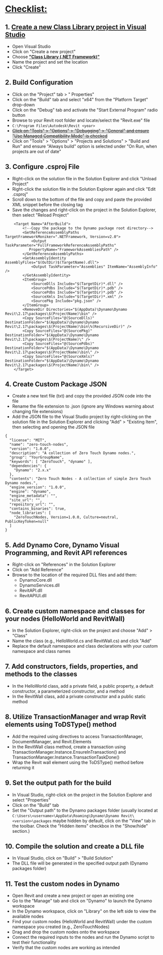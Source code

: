 # [Checklist:](https://bimorph.com/wp-content/uploads/2018/11/BILT%20EUR%202018%20-%20Thomas%20Mahon%20-%20Session%201.5%20and%202.3%20-%20Handout.pdf "Become a Dynamo Zero Touch Node Developer in 75 Minutes Thomas Mahon, Bimorph")

## 1. [Create a new Class Library project in Visual Studio](https://www.google.com "YouTube Walk Through")
  - Open Visual Studio
  - Click on "Create a new project"
  - Choose [__"Class Library (.NET Framework)"__](https://forum.dynamobim.com/t/which-class-library/76401 "If you haven’t already, I would do some research on the differences between .NET Framework, .NET Standard, and .NET (formerly .NET Core). It’s important to understand so that you know which platform and version to target during development.")
  - Name the project and set the location
  - Click "Create"

## 2. Build Configuration
  - Click on the "Project" tab > "<ProjectName> Properties"
  - Click on the "Build" tab and select "x64" from the "Platform Target" drop-down
  - Click on the "Debug" tab and activate the "Start External Program" radio button
  - Browse to your Revit root folder and locate/select the "Revit.exe" file
  - `C:\Program Files\Autodesk\Revit <year>`
  - [~~Click on "Tools" > "Options" > "Debugging" > "General" and ensure "Use Managed Compatibility Mode" is checked~~](https://forum.dynamobim.com/t/setting-up-the-c-environment/76350?u=turtlewolfe "yeah, I was just trying to follow the directions. So, it’s safe to skip this one?")
  - Click on "Tools" > "Options" > "Projects and Solutions" > "Build and Run" and ensure "Always build" option is selected under "On Run, when projects are out of date"

## 3. Configure .csproj File
  - Right-click on the solution file in the Solution Explorer and click "Unload Project"
  - Right-click the solution file in the Solution Explorer again and click "Edit <ProjectName>.csproj"
  - Scroll down to the bottom of the file and copy and paste the provided XML snippet before the closing </project> tag
  - Save the changes and right-click on the project in the Solution Explorer, then select "Reload Project"
```
	<Target Name="AfterBuild">
		<!--Copy the package to the Dynamo package root directory-->
		<GetReferenceAssemblyPaths TargetFrameworkMoniker=".NETFramework, Version=v2.0">
			<Output TaskParameter="FullFrameworkReferenceAssemblyPaths"
		   PropertyName="FrameworkAssembliesPath" />
		</GetReferenceAssemblyPaths>
		<GetAssemblyIdentity AssemblyFiles="$(OutDir)$(TargetName).dll">
			<Output TaskParameter="Assemblies" ItemName="AssemblyInfo" />
		</GetAssemblyIdentity>
		<ItemGroup>
			<SourceDlls Include="$(TargetDir)*.dll" />
			<SourcePdbs Include="$(TargetDir)*.pdb" />
			<SourcePdbs Include="$(TargetDir)*.pdb" />
			<SourceXmls Include="$(TargetDir)*.xml" />
			<SourcePkg Include="pkg.json" />
		</ItemGroup>
		<RemoveDir Directories="$(AppData)\Dynamo\Dynamo Revit\2.17\packages\$(ProjectName)\bin" />
		<Copy SourceFiles="@(SourceDlls)" DestinationFolder="$(AppData)\Dynamo\Dynamo Revit\2.17\packages\$(ProjectName)\bin\%(RecursiveDir)" />
		<Copy SourceFiles="@(SourcePkg)" DestinationFolder="$(AppData)\Dynamo\Dynamo Revit\2.17\packages\$(ProjectName)\" />
		<Copy SourceFiles="@(SourcePdbs)" DestinationFolder="$(AppData)\Dynamo\Dynamo Revit\2.17\packages\$(ProjectName)\bin\" />
		<Copy SourceFiles="@(SourceXmls)" DestinationFolder="$(AppData)\Dynamo\Dynamo Revit\2.17\packages\$(ProjectName)\bin\" />
	</Target>
```

## 4. Create Custom Package JSON
  - Create a new text file (txt) and copy the provided JSON code into the file
  - Rename the file extension to .json (ignore any Windows warning about changing file extensions)
  - Add the JSON file to the Visual Studio project by right-clicking on the solution file in the Solution Explorer and clicking "Add" > "Existing Item", then selecting and opening the JSON file
```
{
  "license": "MIT",
  "name": "zero-touch-nodes",
  "version": "1.0.0",
  "description": "A collection of Zero Touch Dynamo nodes.",
  "group": "YourGroupName",
  "keywords": [ "ZeroTouch", "dynamo" ],
  "dependencies": {
    "Dynamo": "2.x.x"
  },
  "contents": "Zero Touch Nodes - A collection of simple Zero Touch Dynamo nodes.",
  "engine_version": "1.0.0",
  "engine": "dynamo",
  "engine_metadata": "",
  "site_url": "",
  "repository_url": "",
  "contains_binaries": true,
  "node_libraries": [
    "ZeroTouchNodes, Version=1.0.0, Culture=neutral, PublicKeyToken=null"
  ]
}
```
## 5. Add Dynamo Core, Dynamo Visual Programming, and Revit API references
  - Right-click on "References" in the Solution Explorer
  - Click on "Add Reference"
  - Browse to the location of the required DLL files and add them:
    - DynamoCore.dll
    - DynamoServices.dll
    - RevitAPI.dll
    - RevitAPIUI.dll

## 6. Create custom namespace and classes for your nodes (HelloWorld and RevitWall)
  - In the Solution Explorer, right-click on the project and choose "Add" > "Class"
  - Name the class (e.g., HelloWorld.cs and RevitWall.cs) and click "Add"
  - Replace the default namespace and class declarations with your custom namespace and class names

## 7. Add constructors, fields, properties, and methods to the classes
  - In the HelloWorld class, add a private field, a public property, a default constructor, a parameterized constructor, and a method
  - In the RevitWall class, add a private constructor and a public static method

## 8. Utilize TransactionManager and wrap Revit elements using ToDSType() method
  - Add the required using directives to access TransactionManager, DocumentManager, and Revit.Elements
  - In the RevitWall class method, create a transaction using TransactionManager.Instance.EnsureInTransaction() and TransactionManager.Instance.TransactionTaskDone()
  - Wrap the Revit wall element using the ToDSType() method before returning it

## 9. Set the output path for the build
  - In Visual Studio, right-click on the project in the Solution Explorer and select "Properties"
  - Click on the "Build" tab
  - Set the "Output path" to the Dynamo packages folder (usually located at `C:\Users\<username>\AppData\Roaming\Dynamo\Dynamo Revit\<version>\packages` maybe hidden by default, click on the "View" tab in the toolbar.
Check the "Hidden items" checkbox in the "Show/hide" section.)

## 10. Compile the solution and create a DLL file
  - In Visual Studio, click on "Build" > "Build Solution"
  - The DLL file will be generated in the specified output path (Dynamo packages folder)

## 11. Test the custom nodes in Dynamo
  - Open Revit and create a new project or open an existing one
  - Go to the "Manage" tab and click on "Dynamo" to launch the Dynamo workspace
  - In the Dynamo workspace, click on "Library" on the left side to view the available nodes
  - Find your custom nodes (HelloWorld and RevitWall) under the custom namespace you created (e.g., ZeroTouchNodes)
  - Drag and drop the custom nodes onto the workspace
  - Connect the required inputs to the nodes and run the Dynamo script to test their functionality
  - Verify that the custom nodes are working as intended
